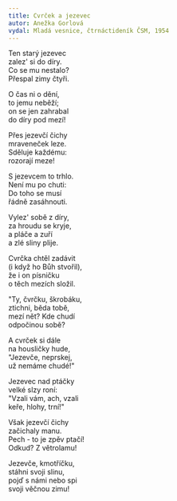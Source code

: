 ```yaml
---
title: Cvrček a jezevec
autor: Anežka Gorlová
vydal: Mladá vesnice, čtrnáctideník ČSM, 1954
---
```


Ten starý jezevec   
zalez' si do díry.  
Co se mu nestalo?   
Přespal zimy čtyři.

O čas ni o dění,  
to jemu neběží;    
on se jen zahrabal    
do díry pod mezí!

Přes jezevčí čichy   
mraveneček leze.   
Sděluje každému:  
rozorají meze!

S jezevcem to trhlo.  
Není mu po chuti:  
Do toho se musí   
řádně zasáhnouti.

Vylez' sobě z díry,   
za hroudu se kryje,   
a pláče a zuří      
a zlé sliny plije.

Cvrčka chtěl zadávit    
(i když ho Bůh stvořil),   
že i on písničku     
o těch mezích složil.

"Ty, čvrčku, škrobáku,  
ztichni, běda tobě,   
mezí nět? Kde chudí   
odpočinou sobě?

A cvrček si dále    
na housličky hude,  
"Jezevče, neprskej,   
už nemáme chudé!"

Jezevec nad ptáčky   
velké slzy roní:     
"Vzali vám, ach, vzali   
keře, hlohy, trní!"

Však jezevčí čichy   
začichaly manu.     
Pech - to je zpěv ptačí!   
Odkud? Z větrolamu!

Jezevče, kmotříčku,   
stáhni svoji slinu,   
pojď s námi nebo spi    
svoji věčnou zimu!